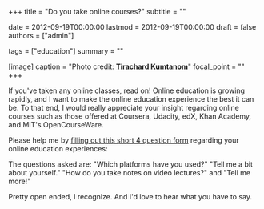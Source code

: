 +++
title = "Do you take online courses?"
subtitle = ""

date = 2012-09-19T00:00:00
lastmod = 2012-09-19T00:00:00
draft = false
authors = ["admin"]

tags = ["education"]
summary = ""

[image]
  caption = "Photo credit: [**Tirachard Kumtanom**](https://www.pexels.com/photo/blur-close-up-focus-gadget-574285/)"
  focal_point = ""
+++

If you've taken any online classes, read on! Online education is growing rapidly, and I want to make the online education experience the best it can be. To that end, I would really appreciate your insight regarding online courses such as those offered at Coursera, Udacity, edX, Khan Academy, and MIT's OpenCourseWare.

Please help me by [filling out this short 4 question form](https://docs.google.com/spreadsheet/viewform?formkey=dEFYRE1OVmFaQ1doTEoyZV9teG13eGc6MQ) regarding your online education experiences:

The questions asked are: "Which platforms have you used?" "Tell me a bit about yourself." "How do you take notes on video lectures?" and "Tell me more!"

Pretty open ended, I recognize. And I'd love to hear what you have to say.
